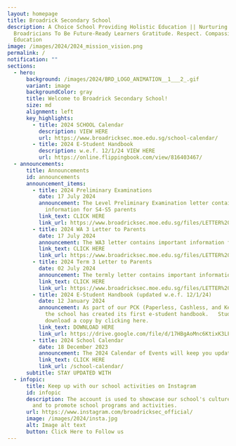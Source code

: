 ```yaml
---
layout: homepage
title: Broadrick Secondary School
description: A Choice School Providing Holistic Education || Nurturing
  Broadricians To Be Future-Ready Learners Gratitude. Respect. Compassion (GRC)
  Education
image: /images/2024/2024_mission_vision.png
permalink: /
notification: ""
sections:
  - hero:
      background: /images/2024/BRD_LOGO_ANIMATION__1___2_.gif
      variant: image
      backgroundColor: gray
      title: Welcome to Broadrick Secondary School!
      size: md
      alignment: left
      key_highlights:
        - title: 2024 SCHOOL Calendar
          description: VIEW HERE
          url: https://www.broadricksec.moe.edu.sg/school-calendar/
        - title: 2024 E-Student Handbook
          description: w.e.f. 12/1/24 VIEW HERE
          url: https://online.flippingbook.com/view/816403467/
  - announcements:
      title: Announcements
      id: announcements
      announcement_items:
        - title: 2024 Preliminary Examinations
          date: 17 July 2024
          announcement: The Level Preliminary Examination letter contains important
            information for S4-S5 parents
          link_text: CLICK HERE
          link_url: https://www.broadricksec.moe.edu.sg/files/LETTER%20TO%20PARENTS/2024/2024_Prelim_Letter_to_Parent.pdf
        - title: 2024 WA 3 Letter to Parents
          date: 17 July 2024
          announcement: The WA3 letter contains important information for S1-S3 parents
          link_text: CLICK HERE
          link_url: https://www.broadricksec.moe.edu.sg/files/LETTER%20TO%20PARENTS/2024/2024_Prelim_Letter_to_Parent.pdf
        - title: 2024 Term 3 Letter to Parents
          date: 02 July 2024
          announcement: The termly letter contains important information for parents
          link_text: CLICK HERE
          link_url: https://www.broadricksec.moe.edu.sg/files/LETTER%20TO%20PARENTS/2024/Term_3_2024_Letter_to_Parents.pdf
        - title: 2024 E-Student Handbook (updated w.e.f. 12/1/24)
          date: 12 January 2024
          announcement: As part of our PCK (Paperless, Cashless, and Keyless) philosophy,
            the school has created its first e-student handbook.   Students can
            download a copy by clicking here.
          link_text: DOWNLOAD HERE
          link_url: https://drive.google.com/file/d/17HBgAoMnc6KtixK3LFkBL4eWN4B5lK3T/view?usp=sharing
        - title: 2024 School Calendar
          date: 18 December 2023
          announcement: The 2024 Calendar of Events will keep you updated
          link_text: CLICK HERE
          link_url: /school-calendar/
      subtitle: STAY UPDATED WITH
  - infopic:
      title: Keep up with our school activities on Instagram
      id: infopic
      description: The account is used to showcase our school's culture and values,
        and to promote school programs and activities.
      url: https://www.instagram.com/broadricksec_official/
      image: /images/2024/insta.jpg
      alt: Image alt text
      button: Click Here to Follow us
---
```

